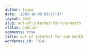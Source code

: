 ```yaml
---
author: linpx
date: '2005-10-09 03:57:37'
layout: post
slug: out-of-internet-for-one-month
status: publish
comments: true
title: out of internet for one month
wordpress_id: '314'
---
```


  

